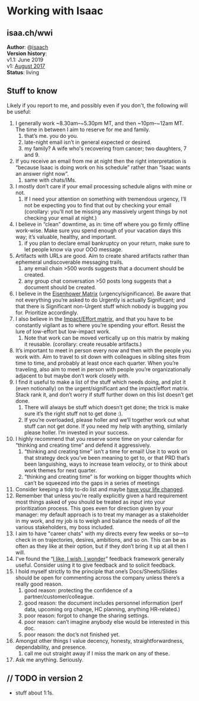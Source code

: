 # Working with Isaac

## isaa.ch/wwi

**Author**: @[isaach](https://twitter.com/isaach) \
**Version history**: \
	v1.1:	June 2019 \
	v1: 	[August 2017](https://docs.google.com/document/d/1r8-l3Chsp-4Z6w0BPGSlDNkR3Tkqbcud52ESm6PE61Y/) \
**Status**: living 

## Stuff to know

Likely if you report to me, and possibly even if you don't, the following will be useful:

1. I generally work ~8.30am–~5.30pm MT, and then ~10pm–~12am MT. The time in between I aim to reserve for me and family.
    1. that’s me. you do you.
    1. late-night email isn’t in general expected or desired.
    1. my family? A wife who's recovering from cancer; two daughters, 7 and 9.
1. If you receive an email from me at night then the right interpretation is “because Isaac is doing work on his schedule” rather than “Isaac wants an answer right now”.
    1. same with chats/IMs.
1. I mostly don’t care if your email processing schedule aligns with mine or not.
    1. If I need your attention on something with tremendous urgency, I’ll not be expecting you to find that out by checking your email (corollary: you’ll not be missing any massively urgent things by not checking your email at night.)
1. I believe in “clean” downtime, as in: time off where you go firmly offline work-wise. Make sure you spend enough of your vacation days this way; it’s valuable, healthy, and important.
    1. if you plan to declare email bankruptcy on your return, make sure to let people know via your OOO message.
1. Artifacts with URLs are good. Aim to create shared artifacts rather than ephemeral undiscoverable messaging trails.
    1. any email chain >500 words suggests that a document should be created.
    1. any group chat conversation >50 posts long suggests that a document should be created.
1. I believe in the [Eisenhower Matrix](http://www.eisenhower.me/eisenhower-matrix/) (urgency/significance). Be aware that not everything you’re asked to do Urgently is actually Significant; and that there is Significant non-Urgent stuff which nobody is bugging you for. Prioritize accordingly.
1. I also believe in the [Impact/Effort matrix](https://hunterwalk.com/2016/06/18/the-best-startups-resists-snacks-im-not-talking-about-food/), and that you have to be constantly vigilant as to where you’re spending your effort. Resist the lure of low-effort but low-impact work.
    1. Note that work can be moved vertically up on this matrix by making it reusable. (corollary: create reusable artifacts.)
1. It’s important to meet in person every now and then with the people you work with. Aim to travel to sit down with colleagues in sibling sites from time to time, and probably at least once each quarter. When you’re traveling, also aim to meet in person with people you’re organizationally adjacent to but maybe don’t work closely with.
1. I find it useful to make a list of the stuff which needs doing, and plot it (even notionally) on the urgent/significant and the impact/effort matrix. Stack rank it, and don’t worry if stuff further down on this list doesn’t get done.
    1. There will always be stuff which doesn’t get done; the trick is make sure it’s the right stuff not to get done :).
    1. If you’re overloaded, please holler and we’ll together work out what stuff can not get done. If you need my help with anything, similarly please holler. I’m invested in your success.
1. I highly recommend that you reserve some time on your calendar for “thinking and creating time” and defend it aggressively.
    1. “thinking and creating time” isn’t a time for email! Use it to work on that strategy deck you’ve been meaning to get to, or that PRD that’s been languishing, ways to increase team velocity, or to think about work themes for next quarter.
    1. “thinking and creating time” is for working on bigger thoughts which can’t be squeezed into the gaps in a series of meetings
1. Consider keeping a tidy to-do list and maybe [have your life changed](https://twitter.com/isaach/status/897479250646794242).
1. Remember that unless you’re really explicitly given a hard requirement most things asked of you should be treated as _input_ into your prioritization process. This goes even for direction given by your manager: my default approach is to treat my manager as a stakeholder in my work, and my job is to weigh and balance the needs of _all_ the various stakeholders, my boss included.
1. I aim to have "career chats" with my directs every few weeks or so—to check in on trajectories, desires, ambitions, and so on. This can be as often as they like at their option, but if they don’t bring it up at all then I will.
1. I've found the “[I like, I wish, I wonder](https://www.linkedin.com/pulse/20131017224857-6488620-i-like-i-wish-i-wonder)” feedback framework generally useful. Consider using it to give feedback and to solicit feedback.
1. I hold myself strictly to the principle that one’s Docs/Sheets/Slides should be open for commenting across the company unless there’s a really good reason.
    1. good reason: protecting the confidence of a partner/customer/colleague.
    1. good reason: the document includes personnel information (perf data, upcoming org change, HC planning, anything HR-related.)
    1. poor reason: forgot to change the sharing settings.
    1. poor reason: can’t imagine anybody else would be interested in this doc.
    1. poor reason: the doc’s not finished yet.
1. Amongst other things I value decency, honesty, straightforwardness, dependability, and presence.
    1. call me out straight away if I miss the mark on any of these.
1. Ask me anything. Seriously.

## // TODO in version 2

*   stuff about 1:1s.

